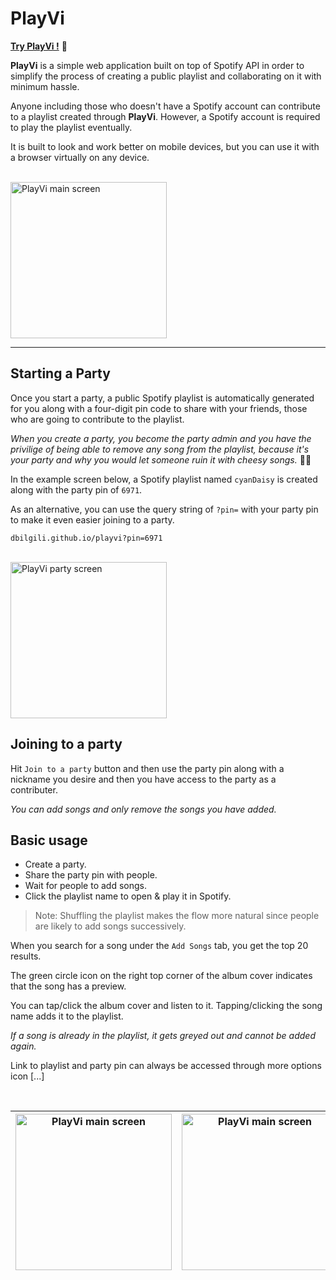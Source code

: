 # PlayVi

[__Try PlayVi !__](https://dbilgili.github.io/playvi/) 🎉

__PlayVi__ is a simple web application built on top of Spotify API in order to simplify the process of creating a public playlist and collaborating on it with minimum hassle.


Anyone including those who doesn't have a Spotify account can contribute to a playlist created through __PlayVi__. However, a Spotify account is required to play the playlist eventually.

It is built to look and work better on mobile devices, but you can use it with a browser virtually on any device.

<br/>

<img width="250" alt="PlayVi main screen" src="https://user-images.githubusercontent.com/22943912/62656114-cdf81800-b963-11e9-8790-d783b316b2c7.png">

---

## __Starting a Party__

Once you start a party, a public Spotify playlist is automatically generated for you along with a four-digit pin code to share with your friends, those who are going to contribute to the playlist.

_When you create a party, you become the party admin and you have the privilige of being able to remove any song from the playlist, because it's your party and why you would let someone ruin it with cheesy songs._ 🙅‍♂️

In the example screen below, a Spotify playlist named `cyanDaisy` is created along with the party pin of `6971`.

As an alternative, you can use the query string of `?pin=` with your party pin to make it even easier joining to a party.

`dbilgili.github.io/playvi?pin=6971`

<br/>

<img width="250" alt="PlayVi party screen" src="https://user-images.githubusercontent.com/22943912/62656582-ce44e300-b964-11e9-9fb5-a63fed891b2f.png">

## __Joining to a party__

Hit `Join to a party` button and then use the party pin along with a nickname you desire and then you have access to the party as a contributer.

_You can add songs and only remove the songs you have added._

## __Basic usage__

- Create a party.
- Share the party pin with people.
- Wait for people to add songs.
- Click the playlist name to open & play it in Spotify.

> Note: Shuffling the playlist makes the flow more natural since people are likely to add songs successively.

When you search for a song under the `Add Songs` tab, you get the top 20 results.

The green circle icon on the right top corner of the album cover indicates that the song has a preview.

You can tap/click the album cover and listen to it. Tapping/clicking the song name adds it to the playlist.

_If a song is already in the playlist, it gets greyed out and cannot be added again._

Link to playlist and party pin can always be accessed through more options icon [...]

<br/>



<img width="250" alt="PlayVi main screen" src="https://user-images.githubusercontent.com/22943912/62742796-4e8c4680-ba40-11e9-85a5-97292f9016e7.png">  |  <img width="250" alt="PlayVi main screen" src="https://user-images.githubusercontent.com/22943912/62742797-4e8c4680-ba40-11e9-8450-d9608e650d55.png">
:-------------------------:|:-------------------------:

